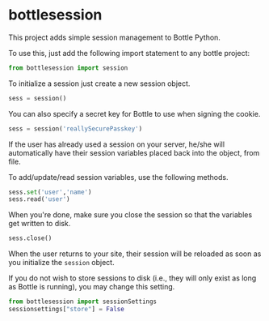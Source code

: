 bottlesession
=============

This project adds simple session management to Bottle Python.

To use this, just add the following import statement to any bottle project:
```python
from bottlesession import session
```

To initialize a session just create a new session object.
```python
sess = session()
```

You can also specify a secret key for Bottle to use when signing the cookie.
```python
sess = session('reallySecurePasskey')
```

If the user has already used a session on your server, he/she will automatically have their session variables placed back into the object, from file.

To add/update/read session variables, use the following methods.
```python
sess.set('user','name')
sess.read('user')
```

When you're done, make sure you close the session so that the variables get written to disk.
```python
sess.close()
```

When the user returns to your site, their session will be reloaded as soon as you initialize the `session` object.

If you do not wish to store sessions to disk (i.e., they will only exist as long as Bottle is running), you may change this setting.
```python
from bottlesession import sessionSettings
sessionsettings["store"] = False
```
